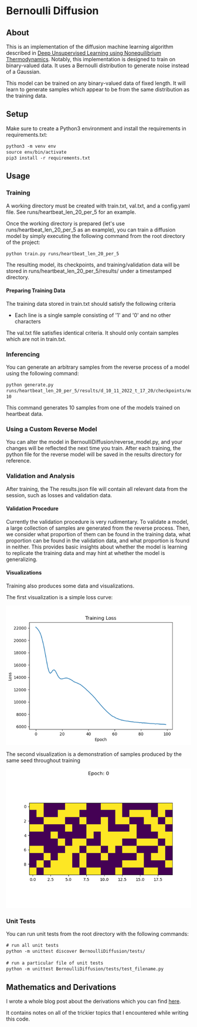 # Bernoulli Diffusion

## About

This is an implementation of the diffusion machine learning algorithm described in [Deep Unsupervised Learning using Nonequilibrium Thermodynamics](https://arxiv.org/abs/1503.03585). Notably, this implementation is designed to train on binary-valued data. It uses a Bernoulli distribution to generate noise instead of a Gaussian.

This model can be trained on any binary-valued data of fixed length. It will learn to generate samples which appear to be from the same distribution as the training data.

## Setup

Make sure to create a Python3 environment and install the requirements in requirements.txt:

```
python3 -m venv env
source env/bin/activate
pip3 install -r requirements.txt
```

## Usage

### Training

A working directory must be created with train.txt, val.txt, and a config.yaml file. See runs/heartbeat_len_20_per_5 for an example.

Once the working directory is prepared (let's use runs/heartbeat_len_20_per_5 as an example), you can train a diffusion model by simply executing the following command from the root directory of the project:

```
python train.py runs/heartbeat_len_20_per_5
```

The resulting model, its checkpoints, and training/validation data will be stored in runs/heartbeat_len_20_per_5/results/ under a timestamped directory.

#### Preparing Training Data

The training data stored in train.txt should satisfy the following criteria

* Each line is a single sample consisting of '1' and '0' and no other characters

The val.txt file satisfies identical criteria. It should only contain samples which are not in train.txt.

### Inferencing

You can generate an arbitrary samples from the reverse process of a model using the following command:

```
python generate.py runs/heartbeat_len_20_per_5/results/d_10_11_2022_t_17_20/checkpoints/model_epoch_29.pt 10
```

This command generates 10 samples from one of the models trained on heartbeat data.

### Using a Custom Reverse Model

You can alter the model in BernoulliDiffusion/reverse_model.py, and your changes will be reflected the next time you train. After each training, the python file for the reverse model will be saved in the results directory for reference.

### Validation and Analysis

After training, the The results.json file will contain all relevant data from the session, such as losses and validation data.

#### Validation Procedure

Currently the validation procedure is very rudimentary. To validate a model, a large collection of samples are generated from the reverse process. Then, we consider what proportion of them can be found in the training data, what proportion can be found in the validation data, and what proportion is found in neither. This provides basic insights about whether the model is learning to replicate the training data and may hint at whether the model is generalizing.

#### Visualizations

Training also produces some data and visualizations.

The first visualization is a simple loss curve:

![](docs/loss_curve.png)

The second visualization is a demonstration of samples produced by the same seed throughout training

![](docs/sample_evolution_throughout_training.gif)

### Unit Tests

You can run unit tests from the root directory with the following commands:

```
# run all unit tests
python -m unittest discover BernoulliDiffusion/tests/

# run a particular file of unit tests
python -m unittest BernoulliDiffusion/tests/test_filename.py
```

## Mathematics and Derivations

I wrote a whole blog post about the derivations which you can find [here](https://horenbergerb.github.io/2022/10/03/bernoulliderivations.html).

It contains notes on all of the trickier topics that I encountered while writing this code.